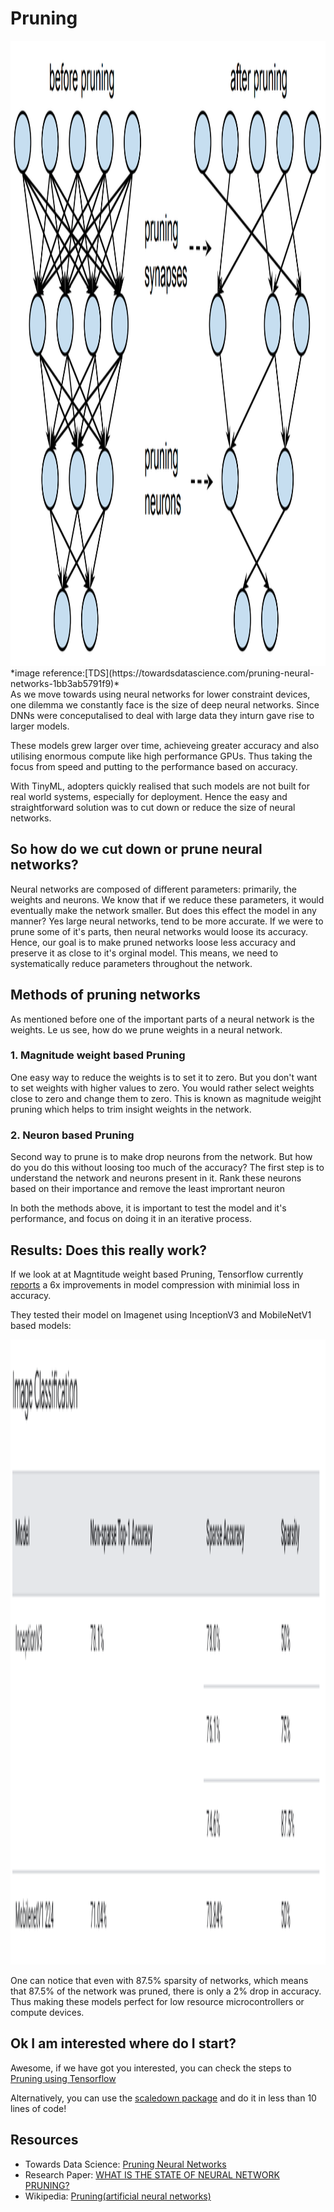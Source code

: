 # Pruning

<img src="/assets/pruning.png" width="1000" height="1000"/>
*image reference:[TDS](https://towardsdatascience.com/pruning-neural-networks-1bb3ab5791f9)*

<br />
 As we move towards using neural networks for lower constraint devices, one dilemma we constantly face is the size of deep neural networks. Since DNNs were conceputalised to deal with large data they inturn gave rise to larger models. 

 These models grew larger over time, achieveing greater accuracy and also utilising enormous compute like high performance GPUs. Thus taking the focus from speed and putting to the performance based on accuracy.

 With TinyML, adopters quickly realised that such models are not built for real world systems, especially for deployment. Hence the easy and straightforward solution was to cut down or reduce the size of neural networks. 

## So how do we cut down or prune neural networks?

Neural networks are composed of different parameters: primarily, the weights and neurons. We know that if we reduce these parameters, it would eventually make the network smaller. 
But does this effect the model in any manner?
Yes large neural networks, tend to be more accurate. If we were to prune some of it's parts, then neural networks would loose its accuracy. 
Hence, our goal is to make pruned networks loose less accuracy and preserve it as close to it's orginal model. 
This means, we need to systematically reduce parameters throughout the network.

## Methods of pruning networks

As mentioned before one of the important parts of a neural network is the weights. Le us see, how do we prune weights in a neural network.

### 1. Magnitude weight based Pruning
One easy way to reduce the weights is to set it to zero. But you don't want to set weights with higher values to zero. You would rather select weights close to zero and change them to zero. This is known as magnitude weigjht pruning which helps to trim insight weights in the network. 

### 2. Neuron based Pruning
Second way to prune is to make drop neurons from the network. But how do you do this without loosing too much of the accuracy?
The first step is to understand the network and neurons present in it. Rank these neurons based on their importance and remove the least imprortant neuron

In both the methods above, it is important to test the model and it's performance, and focus on doing it in an iterative process. 

## Results: Does this really work?

If we look at at Magntitude weight based Pruning, Tensorflow currently [reports](https://www.tensorflow.org/model_optimization/guide/pruning) a 6x improvements in model compression with minimial loss in accuracy. 

They tested their model on Imagenet using InceptionV3 and MobileNetV1 based models:


<img src="/assets/pruningresults.png" width="1000" height="1000"/>

One can notice that even with 87.5% sparsity of networks, which means that 87.5% of the network was pruned, there is only a 2% drop in accuracy.
Thus making these models perfect for low resource microcontrollers or compute devices. 

## Ok I am interested where do I start?

Awesome, if we have got you interested, you can check the steps to [Pruning using Tensorflow](https://www.tensorflow.org/model_optimization/guide/pruning/pruning_with_keras) 

Alternatively, you can use the [scaledown package](https://scaledown-team.github.io/api/) and do it in less than 10 lines of code! 

## Resources

- Towards Data Science: [Pruning Neural Networks](https://towardsdatascience.com/pruning-neural-networks-1bb3ab5791f9)
- Research Paper: [WHAT IS THE STATE OF NEURAL NETWORK PRUNING?](https://arxiv.org/pdf/2003.03033.pdf)
- Wikipedia: [Pruning(artificial neural networks)](https://en.wikipedia.org/wiki/Pruning_(artificial_neural_network))